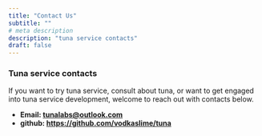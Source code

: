 ```yaml
---
title: "Contact Us"
subtitle: ""
# meta description
description: "tuna service contacts"
draft: false
---
```



### Tuna service contacts
If you want to try tuna service, consult about tuna, or want to get engaged into tuna service development, welcome to reach out with contacts below.

* **Email: tunalabs@outlook.com**
* **github: https://github.com/vodkaslime/tuna**